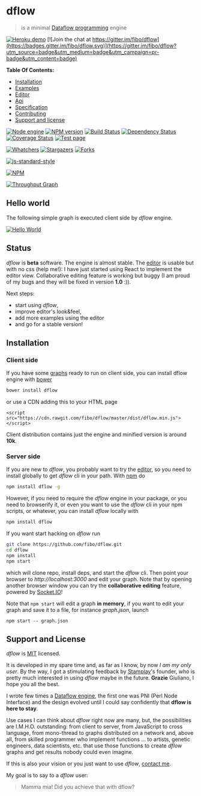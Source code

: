 # dflow

> is a minimal [Dataflow programming][4] engine

[![Heroku demo](https://img.shields.io/badge/heroku-demo-663399.svg)](https://dflow.herokuapp.com/) [![Join the chat at https://gitter.im/fibo/dflow](https://badges.gitter.im/fibo/dflow.svg)](https://gitter.im/fibo/dflow?utm_source=badge&utm_medium=badge&utm_campaign=pr-badge&utm_content=badge)

**Table Of Contents:**

* [Installation](#installation)
* [Examples](http://g14n.info/dflow/examples)
* [Editor][5]
* [Api](http://g14n.info/dflow/api)
* [Specification](http://g14n.info/dflow/specification)
* [Contributing](http://g14n.info/dflow/contributing)
* [Support and license](#support-and-license)

[![Node engine](https://img.shields.io/node/v/dflow.svg)](https://nodejs.org/en/) [![NPM version](https://badge.fury.io/js/dflow.svg)](http://badge.fury.io/js/dflow) [![Build Status](https://travis-ci.org/fibo/dflow.svg?branch=master)](https://travis-ci.org/fibo/dflow?branch=master) [![Dependency Status](https://gemnasium.com/fibo/dflow.svg)](https://gemnasium.com/fibo/dflow) [![Coverage Status](https://coveralls.io/repos/fibo/dflow/badge.svg?branch=master)](https://coveralls.io/r/fibo/dflow?branch=master) [![Test page](https://img.shields.io/badge/test-page-blue.svg)](http://g14n.info/dflow/test)

[![Whatchers](http://g14n.info/dflow/svg/img.shields.io/watchers.svg)](https://github.com/fibo/dflow/watchers) [![Stargazers](http://g14n.info/dflow/svg/img.shields.io/stars.svg)](https://github.com/fibo/dflow/stargazers) [![Forks](http://g14n.info/dflow/svg/img.shields.io/forks.svg)](https://github.com/fibo/dflow/network/members)

[![js-standard-style](https://cdn.rawgit.com/feross/standard/master/badge.svg)](https://github.com/feross/standard)

[![NPM](https://nodei.co/npm-dl/dflow.png)](https://nodei.co/npm-dl/dflow/)

[![Throughput Graph](https://graphs.waffle.io/fibo/dflow/throughput.svg)](https://waffle.io/fibo/dflow)

## Hello world

The following simple graph is executed client side by *dflow* engine.

[![Hello World](http://g14n.info/dflow/svg/hello-world.svg)](http://g14n.info/dflow/examples/hello-world.html)

## Status

*dflow* is **beta** software.
The engine is almost stable.
The [editor][5] is usable but with no css (help me!): I have just started using React to implement the editor view.
Collaborative editing feature is working but buggy (I am proud of my bugs and they will be fixed in version **1.0** :)).

Next steps:

* start using *dflow*,
* improve editor's look&feel,
* add more examples using the editor
* and go for a stable version!

## Installation

### Client side

If you have some [graphs](#specification) ready to run on client side, you can install dflow engine with [bower](http://bower.io/)

```bash
bower install dflow
```

or use a CDN adding this to your HTML page

```
<script src="https://cdn.rawgit.com/fibo/dflow/master/dist/dflow.min.js"></script>
```

Client distribution contains just the engine and minified version is around **10k**.

### Server side

If you are new to *dflow*, you probably want to try the [editor][5], so you need to install globally to get *dflow* cli in your path.
With [npm](https://npmjs.org/) do

```bash
npm install dflow -g
```

However, if you need to require the *dflow* engine in your package, or you need to browserify it, or even you want to use the *dflow* cli in your npm scripts, or whatever, you can install *dflow* locally with

```bash
npm install dflow
```

If you want start hacking on *dflow* run

```bash
git clone https://github.com/fibo/dflow.git
cd dflow
npm install
npm start
```

which will clone repo, install deps, and start the *dflow* cli.
Then point your browser to *http://localhost:3000* and edit your graph.
Note that by opening another browser window you can try the **collaborative editing** feature, powered by [Socket.IO](http://socket.io/)!

Note that `npm start` will edit a graph **in memory**, if you want to edit your graph and save it to a file, for instance *graph.json*, launch

```
npm start -- graph.json
```

## Support and License

*dflow* is [MIT](http://g14n.info/mit-license) licensed.

It is developed in my spare time and, as far as I know, by now *I am my only user*.
By the way, I got a stimulating feedback by [Stamplay](https://stamplay.com/)'s founder, who is pretty much interested in using *dflow* maybe in the future. **Grazie** Giuliano, I hope you all the best.

I wrote few times a [Dataflow engine][4], the first one was PNI (Perl Node Interface) and the design evolved until I could say confidently that **dflow is here to stay**.

Use cases I can think about *dflow* right now are many, but, the possibilities are I.M.H.O. outstanding: from client to server, from JavaScript to cross language, from mono-thread to graphs distributed on a network and, above all, from skilled programmer who implement functions … to artists, genetic engineers, data scientists, etc. that use those functions to create *dflow* graphs and get results nobody could even imagine.

If this is also your vision or you just want to use *dflow*, [contact me](http://g14n.info).

My goal is to say to a *dflow* user:

> Mamma mia! Did you achieve that with dflow?

 [1]: http://g14n.info/flow-view "flow-view"
 [2]: http://g14n.info/dflow/examples/hello-world.html "Hello World"
 [3]: https://github.com/fibo/dflow/blob/master/src/engine/functions/builtin.js "builtin functions"
 [4]: http://en.wikipedia.org/wiki/Dataflow_programming "Dataflow programming"
 [5]: http://g14n.info/dflow/editor "dflow editor"

